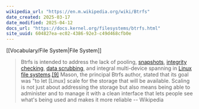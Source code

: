 ```yaml
---
wikipedia_url: "https://en.m.wikipedia.org/wiki/Btrfs"
date_created: 2025-03-17
date_modified: 2025-04-12
docs_url: "https://docs.kernel.org/filesystems/btrfs.html"
site_uuid: 604827ea-ec02-4386-92e3-c49d468cfb0e
---
```


[[Vocabulary/File System|File System]]

> Btrfs is intended to address the lack of pooling, [snapshots](https://en.m.wikipedia.org/wiki/Snapshot_\(computer_storage\) "Snapshot (computer storage)"), [integrity checking](https://en.m.wikipedia.org/wiki/File_integrity_monitoring "File integrity monitoring"), [data scrubbing](https://en.m.wikipedia.org/wiki/Data_scrubbing "Data scrubbing"), and integral multi-device spanning in [Linux file systems](https://en.m.wikipedia.org/wiki/Linux_file_systems "Linux file systems").[[9]](https://en.m.wikipedia.org/wiki/Btrfs#cite_note-McPherson_2009-11) Mason, the principal Btrfs author, stated that its goal was "to let [Linux] scale for the storage that will be available. Scaling is not just about addressing the storage but also means being able to administer and to manage it with a clean interface that lets people see what's being used and makes it more reliable -- Wikipedia
